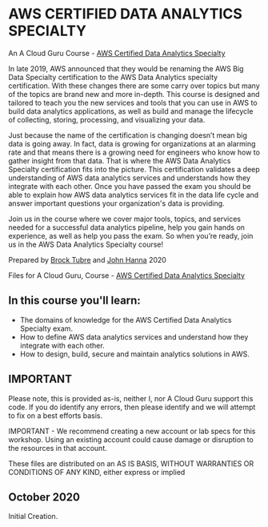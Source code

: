 # AWS CERTIFIED DATA ANALYTICS SPECIALTY
An A Cloud Guru Course - 
[AWS Certified Data Analytics Specialty](https://acloud.guru/overview/312375cd-c136-4f1c-81dc-dbdcfff2d06b)

In late 2019, AWS announced that they would be renaming the AWS Big Data Specialty certification to the AWS Data Analytics specialty certification. With these changes there are some carry over topics but many of the topics are brand new and more in-depth. This course is designed and tailored to teach you the new services and tools that you can use in AWS to build data analytics applications, as well as build and manage the lifecycle of collecting, storing, processing, and visualizing your data. 

Just because the name of the certification is changing doesn’t mean big data is going away. In fact, data is growing for organizations at an alarming rate and that means there is a growing need for engineers who know how to gather insight from that data. That is where the AWS Data Analytics Specialty certification fits into the picture. This certification validates a deep understanding of AWS data analytics services and understands how they integrate with each other. Once you have passed the exam you should be able to explain how AWS data analytics services fit in the data life cycle and answer important questions your organization's data is providing. 

Join us in the course where we cover major tools, topics, and services needed for a successful data analytics pipeline, help you gain hands on experience, as well as help you pass the exam. So when you’re ready, join us in the AWS Data Analytics Specialty course!

Prepared by [Brock Tubre](https://learn.acloud.guru/profile/brock-tubre) and [John Hanna](https://learn.acloud.guru/profile/john-hanna) 2020

Files for A Cloud Guru, Course - [AWS Certified Data Analytics Specialty](https://acloud.guru/overview/312375cd-c136-4f1c-81dc-dbdcfff2d06b)

## In this course you'll learn:
- The domains of knowledge for the AWS Certified Data Analytics Specialty exam.
- How to define AWS data analytics services and understand how they integrate with each other.
- How to design, build, secure and maintain analytics solutions in AWS.

## IMPORTANT
Please note, this is provided as-is, neither I, nor A Cloud Guru support this code. If you do identify any errors, then please identify and we will attempt to fix on a best efforts basis.

IMPORTANT - We recommend creating a new account or lab specs for this workshop. Using an existing account could cause damage or disruption to the resources in that account.

These files are distributed on an AS IS BASIS, WITHOUT WARRANTIES OR CONDITIONS OF ANY KIND, either express or implied


## October 2020
Initial Creation.

